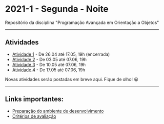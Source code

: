 # 2021-1 - Segunda - Noite


Repositório da disciplina "Programação Avançada em Orientação a Objetos"

***

## Atividades

 - [Atividade 1](https://forms.gle/LibywUEQ4bLVAS4N7) - De 26.04 até 17.05, 19h (encerrada)
 - [Atividade 2](https://forms.gle/J3HwtMaaYYFQmSqM8) - De 03.05 até 07.06, 19h
 - [Atividade 3](https://forms.gle/jc2mdi5TEReR9qePA) - De 10.05 até 07.06, 19h
 - [Atividade 4](https://forms.gle/rpT5cAFin8ExAhqb9) - De 17.05 até 07.06, 19h


Novas atividades serão postadas em breve aqui. Fique de olho! 😀


***


## Links importantes:


 - [Preparação do ambiente de desenvolvimento](https://github.com/traue/2021-1_segunda_noite/wiki/Prepara%C3%A7%C3%A3o-do-Ambiente-de-desenvolvimento)
 - [Critérios de avaliação](https://github.com/traue/2021-1_segunda_noite/wiki/Crit%C3%A9rios-de-avalia%C3%A7%C3%A3o)
